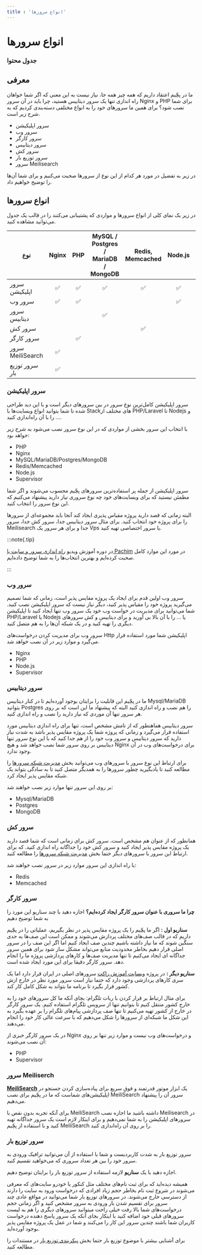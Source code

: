 ```yaml
---
title : 'انواع سرورها'
---
```


# انواع سرورها 

### جدول محتوا 

## معرفی 

ما در پچّیم اعتقاد داریم که همه چیز همه جا‌، نیاز نیست به این معنی که اگر شما خواهان راه اندازی تنها یک سرور دیتابیس هستید، چرا باید در آن سرور Nginx و PHP برای شما نصب شود؟ برای همین ما سرورهای خود را به انواع مختلفی دسته‌بندی کردیم که به شرح زیر است.

- سرور اپلیکیشن
- سرور وب
- سرور کارگر
- سرور دیتابیس
- سرور کش
- سرور توزیع بار
- سرور Meilisearch

در زیر به تفضیل در مورد هر کدام از این نوع از سرورها صحبت می‌کنیم و برای شما آن‌ها را توضیح خواهیم داد.

## انواع سرورها 
در زیر یک نمای کلی از انواع سرورها و مواردی که پشتیبانی می‌کنند را در قالب یک جدول می‌توانید مشاهده کنید.

<table>
    <thead>
        <tr>
            <th>نوع</th>
            <th>Nginx</th>
            <th>PHP</th>
            <th>MySQL / Postgres / MariaDB / MongoDB</th>
            <th>Redis, Memcached</th>
            <th>Node.js</th>
            <th>MeiliSearch</th>
        </tr>
    </thead>
    <tbody>
        <tr>
            <td scope="col">سرور اپلیکیشن</td>
            <td align="middle">✅</td>
            <td align="middle">✅</td>
            <td align="middle">✅</td>
            <td align="middle">✅</td>
            <td align="middle">✅</td>
            <td align="middle"></td>
        </tr>
        <tr>
            <td scope="col">سرور وب</td>
            <td align="middle">✅</td>
            <td align="middle">✅</td>
            <td align="middle"></td>
            <td align="middle"></td>
            <td align="middle">✅</td>
            <td align="middle"></td>
        </tr>
        <tr>
            <td scope="col">سرور دیتابیس</td>
            <td align="middle"></td>
            <td align="middle"></td>
            <td align="middle">✅</td>
            <td align="middle"></td>
            <td align="middle"></td>
            <td align="middle"></td>
        </tr>
        <tr>
            <td scope="col">سرور کش</td>
            <td align="middle"></td>
            <td align="middle"></td>
            <td align="middle"></td>
            <td align="middle">✅</td>
            <td align="middle"></td>
            <td align="middle"></td>
        </tr>
        <tr>
            <td scope="col">سرور کارگر</td>
            <td align="middle"></td>
            <td align="middle">✅</td>
            <td align="middle"></td>
            <td align="middle"></td>
            <td align="middle"></td>
            <td align="middle"></td>
        </tr>
        <tr>
            <td scope="col"> سرور MeiliSearch</td>
            <td align="middle">✅</td>
            <td align="middle"></td>
            <td align="middle"></td>
            <td align="middle"></td>
            <td align="middle"></td>
            <td align="middle">✅</td>
        </tr>
        <tr>
            <td scope="col">سرور توزیع بار</td>
            <td align="middle">✅</td>
            <td align="middle"></td>
            <td align="middle"></td>
            <td align="middle"></td>
            <td align="middle"></td>
            <td align="middle"></td>
        </tr>
    </tbody>
</table>

### سرور اپلیکیشن 

سرور اپلیکیشن کامل‌ترین نوع سرور در بین سرورهای دیگر است و با این دید طراحی شده تا شما بتوانید انواع وبسایت‌ها با Stackهای مختلف از PHP/Laravel تا Nodejs و ... را با آن راه‌اندازی کنید.

با انتخاب این سرور بخشی از مواردی که در این نوع سرور نصب می‌شود به شرح زیر خواهد بود:

- PHP
- Nginx
- MySQL/MariaDB/Postgres/MongoDB
- Redis/Memcached
- Node.js
- Supervisor

سرور اپلیکیشن از جمله پر استفاده‌ترین سرورهای پچّیم محسوب می‌شوند و اگر شما مطمئن نیستید که برای وبسایت‌های خود چه نوع سروری نیاز دارید پیشنهاد می‌کنیم که این نوع سرور را انتخاب کنید.

 البته زمانی که قصد دارید پروژه مقیاس پذیری ایجاد کند آنجا باید مجموعه‌ای از سرورها را برای پروژه خود انتخاب کنید. برای مثال سرور دیتابیس جدا، سرور کش جدا، سرور Meilisearch جدا و برای هر سرور یک Vps یا سرور اختصاصی تهیه کنید.

:::note{.tip}

در دوره آموزش ویدیو [راه اندازی سرور و سایت با Pachim](https://roocket.ir/series/server-managment-with-pachim) در مورد این موارد کامل صحبت کرده‌ایم و بهترین انتخاب‌ها را به شما توضیح داده‌ایم.


:::

### سرور وب 

سرور وب اولین قدم برای ایجاد یک پروژه مقایس پذیر است، زمانی که شما تصمیم می‌گیرید پروژه خود را مقیاس پذیر کنید، دیگر نیاز نیست که سرور اپلیکیشن نصب کنید. شما می‌توانید برای مدیریت در خواست وب خود یک سرور وب تنها ایجاد کنید تا اپلیکیشن PHP/Laravel یا Nodejs یا ... را با آن بالا بی آورید و برای دیتابیس و کش سرورهای دیگری را تهیه کنید و در یک شبکه آن‌ها را به هم متصل کنید.

سرور وب برای مدیریت کردن درخواست‌های Http اپلیکیشن شما مورد استفاده قرار می‌گیرد و موارد زیر در آن نصب خواهد شد.

- Nginx
- PHP
- Node.js
- Supervisor

### سرور دیتابیس

ما در پچّیم این قابلیت را برایتان بوجود آورده‌ایم تا در کنار دیتابیس Mysql/MariaDB بتوانید Postgres را هم نصب و راه اندازی کنید البته که پیشنهاد ما این است که بر روی هر سرور تنها آن موردی که نیاز دارید را نصب و راه اندازی کنید.

سرور دیتابیس هماهنطور که از نامش مشخص است، تنها برای راه اندازی دیتابیس مورد استفاده قرار می‌گیرد و زمانی که پروژه شما یک پروژه مقایس پذیر باشد به شدت نیاز دارید که سرور دیتابیس و سرور وب خود را از هم جدا کنید که با این نوع سرور تنها دیتابیس بر روی سرور شما نصب خواهد شد و هیچ Nginx برای درخواست‌های وب در آن وجود ندارد.

برای ارتباط این نوع سرور با سرورهای وب می‌توانید بخش [مدیریت شبکه سرورها](/servers/network) را مطالعه کنید تا یادبگیرید چطور سرورها را به همدیگر متصل کنید تا به سادگی بتواند یک شبکه مقایس پذیر ایجاد کرد.

بر روی این سرور تنها موارد زیر نصب خواهند شد:

- Mysql/MariaDB
- Postgres
- MongoDB

### سرور کش

همانطور که از عنوان هم مشخص است، سرور کش برای زمانی است که شما قصد دارید یک پروژه مقایس پذیر ایجاد کنید و سرور کش خود را جداگانه راه اندازی کنید. که برای ارتباط این سرور با سرورهای دیگر حتما بخش [مدیریت شبکه سرورها](/servers/network) را مطالعه کنید.

با راه اندازی این سرور موارد زیر در سرور نصب خواهند شد:

- Redis
- Memcached

### سرور کارگر

**چرا ما سروری با عنوان سرور کارگر ایجاد کرده‌ایم؟** اجازه دهید با چند سناریو این مورد را به شما توضیح دهیم 

**سناریو اول :** اگر ما پچّیم را یک پروژه مقایس پذیر در نظر بگیریم، عملیاتی را در پچّیم داریم که در قالب صف‌های مختلف پردازش می‌شوند و ممکن است این صف‌ها به حدی سنگین شوند که ما نیاز داشته باشیم چندین صف ایجاد کنیم اما اگر این صف را در سرور اصلی قرار دهیم بخاطر محدودیت منابع می‌تواند مشکل ساز شود برای همین سرور جداگانه ای ایجاد می‌کنیم تا تنها مدیریت صف‌ها و کارهای پردازشی پروژه ما را انجام دهد. سرور کارگر دقیقا برای این مورد ایجاد شده است.

**سناریو دیگر :** در پروژه [وبسایت آموزش راکت](https://roocket.ir/) سرورهای اصلی در ایران قرار دارد اما یک سری کارهای پردازشی وجود دارد که حتما نیاز است سرور مورد نظر در خارج ازش کشور قرار بگیرد تا برنامه ما بتواند به شکل کامل کار کند. 

برای مثال ارتباط بر قرار کردن با ربات تلگرام: بجای آنکه ما کل سرورهای خود را به خارج کشور منتقل کنیم تا بتوانیم تنها از سرویس تلگرام استفاده کنیم. یک سرور کارگر در خارج از کشور تهیه می‌کنیم تا تنها صف پردازشی پیام‌های تلگرام را بر عهده بگیرد به این شکل ما شبکه‌ای از سرورها را شکل می‌دهیم که با سرعت عالی کار خود را انجام می‌دهند. 

در یک سرور کارگر خبری از Nginx و درخواست‌های وب نیست و موارد زیر تنها بر روی آن نصب می‌شوند:

- PHP
- Supervisor

### سرور Meiliserch

[**MeiliSearch**](https://www.meilisearch.com/) یک ابزار موتور قدرتمند و فوق سریع برای پیاده‌سازی کردن جستجو در اپلیکیشن‌های شماست که ما در پچّیم برای نصب MeiliSearch سرور آن را پیشنهاد می‌دهیم.

برای آنکه تجربه بدون نقص با MeiliSearch داشته باشید ما اجازه نصب Meilisearch در سرور‌های اپلیکیشن را به شما نمی‌دهیم و برای اینکار لازم است یک سرور جداگانه تهیه کنید و با استفاده از پچّیم MeiliSearch را بر روی آن راه‌اندازی کنید.

### سرور توزیع بار

سرور توزیع بار به شدت کاربردیست و شما با استفاده از آن می‌توانید ترافیک ورودی به سرور خود را بین هر تعداد سروری که می‌خواهید تقسیم کنید.

اجازه دهید با یک **سناریو** لازمه استفاده از سرور توزیع بار را برایتان توضیح دهیم.

همیشه دیده‌اید که برای ثبت نام‌های مختلف مثل کنکور یا خودرو سایت‌های که معرفی می‌شوند در شروع ثبت نام بخاطر حجم زیاد افرادی که درخواست ورود به سایت را دارند از دسترسی خارج می‌شوند. در سرورهای توزیع بار شما می‌توانید در مواقع عادی چند سرور برای تقسیم شدن بار ورودی به سرور مشخص کنید و اگر زمانی حجم درخواست‌های شما بالا رفت خیلی راحت میتوانید سرورهای دیگری را هم به لیست سرورهای قبلی خود اضافه کنید با اینکار بجای آنکه یک سرور پاسخ دهنده درخواست کاربران شما باشند چندین سرور این کار را می‌کنند و شما در عمل یک پروژه مقایس پذیر بوجود آورده‌اید.

برای آشنایی بیشتر با موضوع توزیع بار حتما بخش [پیکربندی توزیع بار](/servers/load-balancing) در مستندات را مطالعه کنید.
